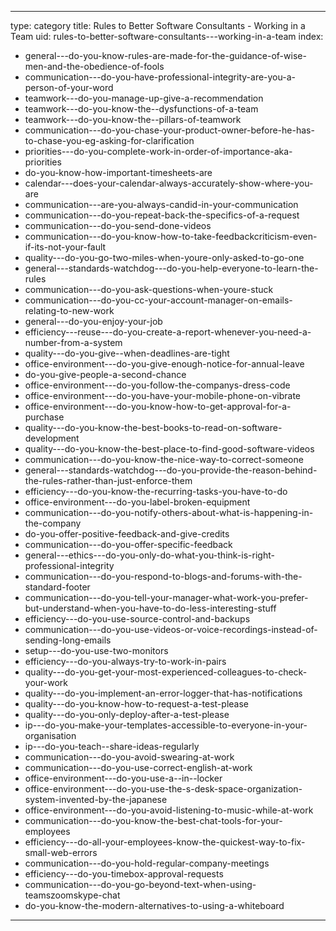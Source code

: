 
---
type: category
title: Rules to Better Software Consultants - Working in a Team
uid: rules-to-better-software-consultants---working-in-a-team
index:
 - general---do-you-know-rules-are-made-for-the-guidance-of-wise-men-and-the-obedience-of-fools
 - communication---do-you-have-professional-integrity-are-you-a-person-of-your-word
 - teamwork---do-you-manage-up-give-a-recommendation
 - teamwork---do-you-know-the--dysfunctions-of-a-team
 - teamwork---do-you-know-the--pillars-of-teamwork
 - communication---do-you-chase-your-product-owner-before-he-has-to-chase-you-eg-asking-for-clarification
 - priorities---do-you-complete-work-in-order-of-importance-aka-priorities
 - do-you-know-how-important-timesheets-are
 - calendar---does-your-calendar-always-accurately-show-where-you-are
 - communication---are-you-always-candid-in-your-communication
 - communication---do-you-repeat-back-the-specifics-of-a-request
 - communication---do-you-send-done-videos
 - communication---do-you-know-how-to-take-feedbackcriticism-even-if-its-not-your-fault
 - quality---do-you-go-two-miles-when-youre-only-asked-to-go-one
 - general---standards-watchdog---do-you-help-everyone-to-learn-the-rules
 - communication---do-you-ask-questions-when-youre-stuck
 - communication---do-you-cc-your-account-manager-on-emails-relating-to-new-work
 - general---do-you-enjoy-your-job
 - efficiency---reuse---do-you-create-a-report-whenever-you-need-a-number-from-a-system
 - quality---do-you-give--when-deadlines-are-tight
 - office-environment---do-you-give-enough-notice-for-annual-leave
 - do-you-give-people-a-second-chance
 - office-environment---do-you-follow-the-companys-dress-code
 - office-environment---do-you-have-your-mobile-phone-on-vibrate
 - office-environment---do-you-know-how-to-get-approval-for-a-purchase
 - quality---do-you-know-the-best-books-to-read-on-software-development
 - quality---do-you-know-the-best-place-to-find-good-software-videos
 - communication---do-you-know-the-nice-way-to-correct-someone
 - general---standards-watchdog---do-you-provide-the-reason-behind-the-rules-rather-than-just-enforce-them
 - efficiency---do-you-know-the-recurring-tasks-you-have-to-do
 - office-environment---do-you-label-broken-equipment
 - communication---do-you-notify-others-about-what-is-happening-in-the-company
 - do-you-offer-positive-feedback-and-give-credits
 - communication---do-you-offer-specific-feedback
 - general---ethics---do-you-only-do-what-you-think-is-right-professional-integrity
 - communication---do-you-respond-to-blogs-and-forums-with-the-standard-footer
 - communication---do-you-tell-your-manager-what-work-you-prefer-but-understand-when-you-have-to-do-less-interesting-stuff
 - efficiency---do-you-use-source-control-and-backups
 - communication---do-you-use-videos-or-voice-recordings-instead-of-sending-long-emails
 - setup---do-you-use-two-monitors
 - efficiency---do-you-always-try-to-work-in-pairs
 - quality---do-you-get-your-most-experienced-colleagues-to-check-your-work
 - quality---do-you-implement-an-error-logger-that-has-notifications
 - quality---do-you-know-how-to-request-a-test-please
 - quality---do-you-only-deploy-after-a-test-please
 - ip---do-you-make-your-templates-accessible-to-everyone-in-your-organisation
 - ip---do-you-teach--share-ideas-regularly
 - communication---do-you-avoid-swearing-at-work
 - communication---do-you-use-correct-english-at-work
 - office-environment---do-you-use-a--in--locker
 - office-environment---do-you-use-the-s-desk-space-organization-system-invented-by-the-japanese
 - office-environment---do-you-avoid-listening-to-music-while-at-work
 - communication---do-you-know-the-best-chat-tools-for-your-employees
 - efficiency---do-all-your-employees-know-the-quickest-way-to-fix-small-web-errors
 - communication---do-you-hold-regular-company-meetings
 - efficiency---do-you-timebox-approval-requests
 - communication---do-you-go-beyond-text-when-using-teamszoomskype-chat
 - do-you-know-the-modern-alternatives-to-using-a-whiteboard
---



